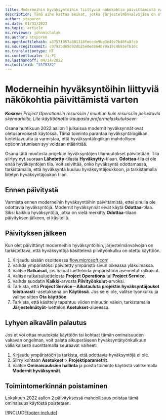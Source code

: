 ```yaml
---
title: Moderneihin hyväksyntöihin liittyviä näkökohtia päivittämistä varten
description: Tämä aihe kattaa seikat, jotka järjestelmänvalvojien on otettava huomioon, kun he mahdollistivat modernien hyväksyntöjen toiminnan.
author: stsporen
ms.date: 01/31/2022
ms.topic: article
ms.reviewer: johnmichalak
ms.author: stsporen
ms.openlocfilehash: a3757f057a801318feccde9be3e49c7b40fa8fcb
ms.sourcegitcommit: c0792bd65d92db25e0e8864879a19c4b93efb10c
ms.translationtype: HT
ms.contentlocale: fi-FI
ms.lasthandoff: 04/14/2022
ms.locfileid: "8578382"
---
```

# <a name="upgrade-considerations-for-modern-approvals"></a>Moderneihin hyväksyntöihin liittyviä näkökohtia päivittämistä varten 

_**Koskee:** Project Operationsin resurssiin / muuhun kuin resurssiin perustuvia skenaarioita, Lite-käyttöönotto-kaupasta proformalaskutukseen_

Osana huhtikuun 2022 aallon 1 julkaisua modernit hyväksynnät ovat oletusarvoisesti käytössä. Tämä toiminto parantaa hyväksyntälogiikan luotettavuutta ja varmistaa, että hyväksyntälogiikan mahdollisen epäonnistumisen syy voidaan määrittää.

Osana tätä muutosta projektin hyväksyntöjen tilamuutokset päivitetään. Tila siirtyy nyt suoraan **Lähetetty**-tilasta **Hyväksytty**-tilaan. **Odottaa**-tila ei ole enää hyväksyntöjen tila. Voit selvittää, onko hyväksyntä odottamassa, tarkistamalla, että hyväksyntä kuuluu hyväksyntäjoukkoon, ja tarkistamalla liitetyn hyväksyntäjoukon tilan.

## <a name="before-you-upgrade"></a>Ennen päivitystä

Varmista ennen moderneihin hyväksyntöihin päivittämistä, ettei sinulla ole odottavia hyväksyntöjä. Modernit hyväksynnät eivät käytä **Odottaa**-tilaa. Siksi kaikkia hyväksyntöjä, jotka on vielä merkitty **Odottaa**-tilaan päivityksen jälkeen, ei käsitellä.

## <a name="after-you-upgrade"></a>Päivityksen jälkeen

Kun olet päivittänyt moderneihin hyväksyntöihin, järjestelmänvalvojan on tarkistettava, että hyväksyntöjä käsittelevä pilvityönkulku on otettu käyttöön.

1. Kirjaudu sisään osoitteessa [flow.microsoft.com](https://flow.microsoft.com)
2. Vaihda ympäristöksi päivitetty ympäristö sivun oikeassa yläkulmassa.
3. Valitse **Ratkaisut**, jos haluat luetteloida ympäristöön asennetut ratkaisut.
4. Valitse ratkaisuluettelosta **Project Operations** tai **Project Service**.
5. Vaihda suodatin **Kaikki**-arvosta **Pilvityönkulut**-arvoksi.
6. Tarkista, että **Project Service – Aikatauluta projektin hyväksyntäjoukot toistuvasti** -asetuksena on **Käytössä**. Jos se ei ole, valitse työnkulku ja valitse sitten **Ota käyttöön**.
7. Tarkista, että käsittely tapahtuu viiden minuutin välein, tarkistamalla **Järjestelmätyöt**-luettelon **Asetukset**-alueessa.

## <a name="short-term-rollback"></a>Lyhyen aikavälin palautus

Jos et voi ottaa muutoksia käyttöön tai kohtaat tämän ominaisuuden vakavan ongelman, voit palata alkuperäiseen hyväksyntätyönkulkuun väliaikaisesti suorittamalla seuraavat vaiheet:
1. Kirjaudu ympäristöön ja tarkista, että odottavia hyväksyntöjä ei ole.
2. Siirry kohtaan **Asetukset** > **Projektiparametrit**.
3. Valitse **Ominaisuuksien hallinta** ja poista toiminto käytöstä valitsemalla **Modernit hyväksynnät**.

## <a name="removing-the-feature-flag"></a>Toimintomerkinnän poistaminen

Lokakuun 2022 aallon 2 päivityksessä mahdollisuus poistaa tämä ominaisuus käytöstä poistetaan.

[!INCLUDE[footer-include](../includes/footer-banner.md)]
